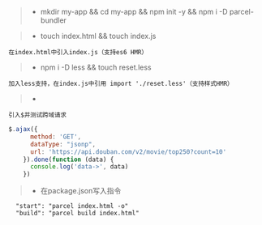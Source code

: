 > * mkdir my-app && cd my-app && npm init -y && npm i -D parcel-bundler 

> * touch index.html && touch index.js
```
在index.html中引入index.js（支持es6 HMR）
```

> * npm i -D less && touch reset.less
```
加入less支持，在index.js中引用 import './reset.less'（支持样式HMR）
```

> * <script src="https://cdn.bootcss.com/jquery/3.2.1/jquery.min.js"></script>
```
引入$并测试跨域请求
```
  ```javascript
  $.ajax({
        method: 'GET',
        dataType: "jsonp",
        url: 'https://api.douban.com/v2/movie/top250?count=10'
      }).done(function (data) {
        console.log('data->', data)
      })
  ```

> * 在package.json写入指令 
```
  "start": "parcel index.html -o"
  "build": "parcel build index.html"
```